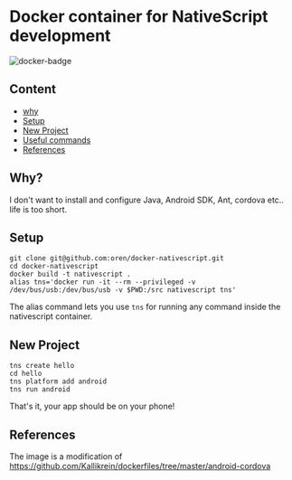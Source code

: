 # Docker container for NativeScript development

![docker-badge](http://dockeri.co/image/oreng/nativescript)

## Content

* [why](#why)
* [Setup](#setup)
* [New Project](#new-project)
* [Useful commands](#useful-commands)
* [References](#references)

## Why?

I don't want to install and configure Java, Android SDK, Ant, cordova etc.. life is too short.

## Setup

    git clone git@github.com:oren/docker-nativescript.git
    cd docker-nativescript
    docker build -t nativescript .
    alias tns='docker run -it --rm --privileged -v /dev/bus/usb:/dev/bus/usb -v $PWD:/src nativescript tns'

The alias command lets you use `tns` for running any command inside the nativescript container.

## New Project

    tns create hello
    cd hello
    tns platform add android
    tns run android

That's it, your app should be on your phone!

## References

The image is a modification of https://github.com/Kallikrein/dockerfiles/tree/master/android-cordova
